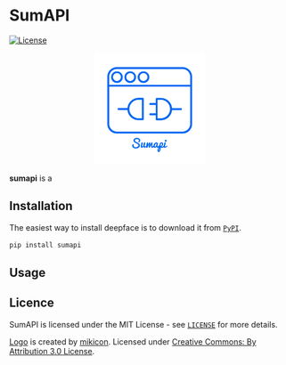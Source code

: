 # SumAPI

[![License](http://img.shields.io/:license-MIT-blue.svg?style=flat)](https://github.com/summarify/sumapi/blob/master/LICENSE)

<p align="center"><img src="https://raw.githubusercontent.com/summarify/sumapi/main/docs/sumapi_logo.png?token=AH3GASNQYVEBEKGGNRUHV3S7XLEJS" width="200" height="200"></p>

**sumapi** is a 


## Installation

The easiest way to install deepface is to download it from [`PyPI`](https://pypi.org/project/sumapi/).

```python
pip install sumapi
```

## Usage




## Licence

SumAPI is licensed under the MIT License - see [`LICENSE`](https://github.com/summarify/sumapi/blob/master/LICENSE) for more details.

[Logo](https://thenounproject.com/search/?q=api&i=719168/) is created by [mikicon](https://thenounproject.com/mikicon/). Licensed under [Creative Commons: By Attribution 3.0 License](https://creativecommons.org/licenses/by/3.0/).
